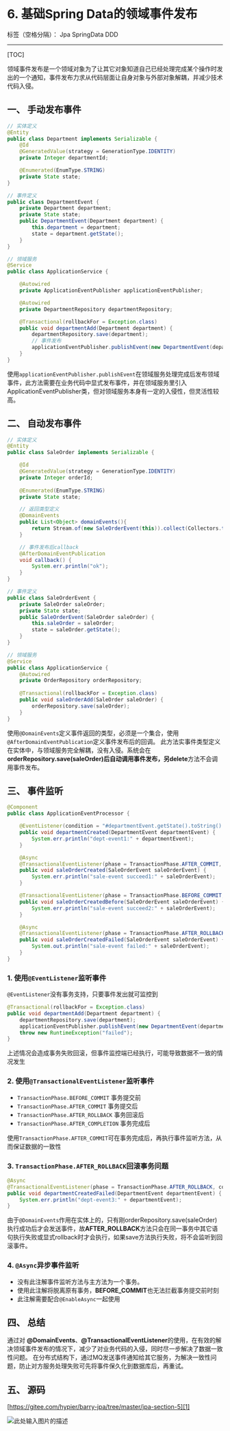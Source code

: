 # 6. 基础Spring Data的领域事件发布

标签（空格分隔）： Jpa SpringData DDD

---
[TOC]

领域事件发布是一个领域对象为了让其它对象知道自己已经处理完成某个操作时发出的一个通知，事件发布力求从代码层面让自身对象与外部对象解耦，并减少技术代码入侵。

## 一、 手动发布事件

```java
// 实体定义
@Entity
public class Department implements Serializable {
    @Id
    @GeneratedValue(strategy = GenerationType.IDENTITY)
    private Integer departmentId;

    @Enumerated(EnumType.STRING)
    private State state;
}

// 事件定义
public class DepartmentEvent {
    private Department department;
    private State state;
    public DepartmentEvent(Department department) {
        this.department = department;
        state = department.getState();
    }
}

// 领域服务
@Service
public class ApplicationService {

    @Autowired
    private ApplicationEventPublisher applicationEventPublisher;

    @Autowired
    private DepartmentRepository departmentRepository;

    @Transactional(rollbackFor = Exception.class)
    public void departmentAdd(Department department) {
        departmentRepository.save(department);
        // 事件发布
        applicationEventPublisher.publishEvent(new DepartmentEvent(department));
    }
}

```

使用`applicationEventPublisher.publishEvent`在领域服务处理完成后发布领域事件，此方法需要在业务代码中显式发布事件，并在领域服务里引入ApplicationEventPublisher类，但对领域服务本身有一定的入侵性，但灵活性较高。

## 二、 自动发布事件

```java
// 实体定义
@Entity
public class SaleOrder implements Serializable {

    @Id
    @GeneratedValue(strategy = GenerationType.IDENTITY)
    private Integer orderId;
   
    @Enumerated(EnumType.STRING)
    private State state;

    // 返回类型定义
    @DomainEvents
    public List<Object> domainEvents(){
        return Stream.of(new SaleOrderEvent(this)).collect(Collectors.toList());
    }

    // 事件发布后callback
    @AfterDomainEventPublication
    void callback() {
        System.err.println("ok");
    }
}

// 事件定义
public class SaleOrderEvent {
    private SaleOrder saleOrder;
    private State state;
    public SaleOrderEvent(SaleOrder saleOrder) {
        this.saleOrder = saleOrder;
        state = saleOrder.getState();
    }
}

// 领域服务
@Service
public class ApplicationService {
    @Autowired
    private OrderRepository orderRepository;
    
    @Transactional(rollbackFor = Exception.class)
    public void saleOrderAdd(SaleOrder saleOrder) {
        orderRepository.save(saleOrder);
    }
}

```

使用`@DomainEvents`定义事件返回的类型，必须是一个集合，使用`@AfterDomainEventPublication`定义事件发布后的回调。
此方法实事件类型定义在实体中，与领域服务完全解耦，没有入侵。系统会在**orderRepository.save(saleOrder)**后自动调用事件发布，另**delete**方法不会调用事件发布。

## 三、 事件监听

```java
@Component
public class ApplicationEventProcessor {

    @EventListener(condition = "#departmentEvent.getState().toString() == 'SUCCEED'")
    public void departmentCreated(DepartmentEvent departmentEvent) {
        System.err.println("dept-event1:" + departmentEvent);
    }

    @Async
    @TransactionalEventListener(phase = TransactionPhase.AFTER_COMMIT, condition = "#saleOrderEvent.getState().toString() == 'SUCCEED'")
    public void saleOrderCreated(SaleOrderEvent saleOrderEvent) {
        System.err.println("sale-event succeed1:" + saleOrderEvent);
    }

    @TransactionalEventListener(phase = TransactionPhase.BEFORE_COMMIT, condition = "#saleOrderEvent.getState().toString() == 'SUCCEED'")
    public void saleOrderCreatedBefore(SaleOrderEvent saleOrderEvent) {
        System.err.println("sale-event succeed2:" + saleOrderEvent);
    }

    @Async
    @TransactionalEventListener(phase = TransactionPhase.AFTER_ROLLBACK)
    public void saleOrderCreatedFailed(SaleOrderEvent saleOrderEvent) {
        System.out.println("sale-event failed:" + saleOrderEvent);
    }
}

```
### 1. 使用`@EventListener`监听事件
`@EventListener`没有事务支持，只要事件发出就可监控到

```java
@Transactional(rollbackFor = Exception.class)
public void departmentAdd(Department department) {
    departmentRepository.save(department);
    applicationEventPublisher.publishEvent(new DepartmentEvent(department));
    throw new RuntimeException("failed");
}
```
上述情况会造成事务失败回滚，但事件监控端已经执行，可能导致数据不一致的情况发生

### 2. 使用`@TransactionalEventListener`监听事件

- `TransactionPhase.BEFORE_COMMIT` 事务提交前
- `TransactionPhase.AFTER_COMMIT` 事务提交后
- `TransactionPhase.AFTER_ROLLBACK` 事务回滚后
- `TransactionPhase.AFTER_COMPLETION` 事务完成后

使用`TransactionPhase.AFTER_COMMIT`可在事务完成后，再执行事件监听方法，从而保证数据的一致性

### 3. `TransactionPhase.AFTER_ROLLBACK`回滚事务问题
```java
@Async
@TransactionalEventListener(phase = TransactionPhase.AFTER_ROLLBACK, condition = "#departmentEvent.getState().toString() == 'SUCCEED'")
public void departmentCreatedFailed(DepartmentEvent departmentEvent) {
    System.err.println("dept-event3:" + departmentEvent);
}
```
由于`@DomainEvents`作用在实体上的，只有刚orderRepository.save(saleOrder)执行成功后才会发送事件，故**AFTER_ROLLBACK**方法只会在同一事务中其它语句执行失败或显式rollback时才会执行，如果save方法执行失败，将不会监听到回滚事件。

### 4. `@Async`异步事件监听
- 没有此注解事件监听方法与主方法为一个事务。
- 使用此注解将脱离原有事务，**BEFORE_COMMIT**也无法拦截事务提交前时刻
- 此注解需要配合`@EnableAsync`一起使用

## 四、 总结
通过对 **@DomainEvents**、**@TransactionalEventListener**的使用，在有效的解决领域事件发布的情况下，减少了对业务代码的入侵，同时尽一步解决了数据一致性问题。
在分布式结构下，通过MQ发送事件通知给其它服务，为解决一致性问题，防止对方服务处理失败可先将事件保久化到数据库后，再重试。

## 五、 源码
[https://gitee.com/hypier/barry-jpa/tree/master/jpa-section-5][1]


![此处输入图片的描述][2]


  [1]: https://gitee.com/hypier/barry-jpa/tree/master/jpa-section-5
  [2]: https://oscimg.oschina.net/oscnet/up-8969dabd3beeba071b59e61139a2bb8b22f.JPEG

